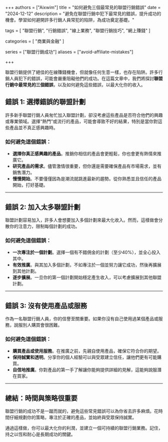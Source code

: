 +++
authors = ["Aixwim"]
title = "如何避免三個最常見的聯盟行銷錯誤"
date = "2024-12-12"
description = "避免在聯盟行銷中犯下最常見的錯誤，提升成功的機會。學習如何避開許多行銷人員常犯的陷阱，為成功奠定基礎。"

tags = [
  "聯盟行銷",
  "行銷錯誤",
  "線上業務",
  "聯盟行銷技巧",
  "網上賺錢"
]

categories = [
  "商業與金融"
]

series = ["聯盟行銷成功"]
aliases = ["avoid-affiliate-mistakes"]

+++

聯盟行銷提供了絕佳的在線賺錢機會，但就像任何生意一樣，也存在陷阱。許多行銷人員犯下的錯誤，可能會嚴重阻礙他們的成功。在這篇文章中，我們將探討**聯盟行銷中最常見的三個錯誤**，以及如何避免這些錯誤，以最大化你的收入。

<!--more-->

## 錯誤 1: 選擇錯誤的聯盟計劃

許多新手聯盟行銷人員匆忙加入聯盟計劃，卻沒考慮這些產品是否符合他們的興趣或專業領域。選擇“熱門”或流行的產品，可能會導致不好的結果，特別是當你對這些產品並不真正感興趣時。

### 如何避免這個錯誤：
- **選擇你真正感興趣的產品**。推銷你相信的產品會更輕鬆，你也會更有熱情來推廣它。
- **研究產品的需求**。儘管激情很重要，但你還是需要確保產品有市場需求，並有銷售潛力。
- **慢慢開始**。不要僅僅因為是潮流就跳進最新的趨勢。從你熟悉並且信任的產品開始，打好基礎。

---

## 錯誤 2: 加入太多聯盟計劃

聯盟計劃容易加入，許多人會想要加入多個計劃來最大化收入。然而，這樣做會分散你的注意力，限制每個計劃的成功。

### 如何避免這個錯誤：
- **一次專注於一個計劃**。選擇一個有不錯佣金的計劃（至少40%），並全心投入其中。
- **有效推廣**。與其加入多個計劃，不如專注於一個並努力讓它成功，然後再擴展到其他計劃。
- **逐步擴展**。一旦你的第一個計劃開始穩定產生收入，可以考慮擴展到其他聯盟計劃。

---

## 錯誤 3: 沒有使用產品或服務

作為一名聯盟行銷人員，你的信譽至關重要。如果你沒有自己使用過某個產品或服務，說服別人購買會很困難。

### 如何避免這個錯誤：
- **購買產品或使用服務**。在推廣之前，先親自使用產品，確保它符合你的期望。
- **保持誠實和透明**。分享你的個人經驗可以與受眾建立信任，讓他們更有可能購買。
- **自信地推廣**。你對產品的第一手了解讓你能夠提供詳細的見解，這能夠說服潛在買家。

---

## 總結：時間與策略很重要

聯盟行銷的成功不是一蹴而就的，避免這些常見錯誤可以為你省去許多麻煩。花時間仔細規劃你的策略，專注於正確的產品，並始終與受眾保持誠實。

通過這樣做，你可以最大化你的利潤，並建立一個可持續的聯盟行銷業務。記住，持之以恆和耐心是長期成功的關鍵。
